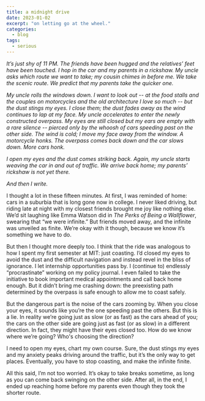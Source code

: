 ```yaml
---
title: a midnight drive
date: 2023-01-02
excerpt: "on letting go at the wheel."
categories:
  - blog
tags:
  - serious
---
```



*It’s just shy of 11 PM. The friends have been hugged and the relatives’ feet have been touched. I hop in the car and my parents in a rickshaw. My uncle asks which route we want to take; my cousin chimes in before me. We take the scenic route. We predict that my parents take the quicker one.*

*My uncle rolls the windows down. I want to look out -- at the food stalls and the couples on motorcycles and the old architecture I love so much -- but the dust stings my eyes. I close them; the dust fades away as the wind continues to lap at my face. My uncle accelerates to enter the newly constructed overpass. My eyes are still closed but my ears are empty with a rare silence -- pierced only by the whoosh of cars speeding past on the other side. The wind is cold; I move my face away from the window. A motorcycle honks. The overpass comes back down and the car slows down. More cars honk.*

*I open my eyes and the dust comes striking back. Again, my uncle starts weaving the car in and out of traffic. We arrive back home; my parents’ rickshaw is not yet there.*

*And then I write.*


I thought a lot in these fifteen minutes. At first, I was reminded of home: cars in a suburbia that is long gone now in college. I never liked driving, but riding late at night with my closest friends brought me joy like nothing else. We’d sit laughing like Emma Watson did in _The Perks of Being a Wallflower_, swearing that “we were infinite.” But friends moved away, and the infinite was unveiled as finite. We’re okay with it though, because we know it’s something we have to do.

But then I thought more deeply too. I think that the ride was analogous to how I spent my first semester at MIT: just coasting. I’d closed my eyes to avoid the dust and the difficult navigation and instead revel in the bliss of ignorance. I let internship opportunities pass by. I (continue to) endlessly “procrastinate” working on my policy journal. I even failed to take the initiative to book important medical appointments and call back home enough. But it didn’t bring me crashing down: the preexisting path determined by the overpass is safe enough to allow me to coast safely.

But the dangerous part is the noise of the cars zooming by. When you close your eyes, it sounds like you’re the one speeding past the others. But this is a lie. In reality we’re going just as slow (or as fast) as the cars ahead of you; the cars on the other side are going just as fast (or as slow) in a different direction. In fact, they might have their eyes closed too. How do we know where we’re going? Who's choosing the direction?

I need to open my eyes, chart my own course. Sure, the dust stings my eyes and my anxiety peaks driving around the traffic, but it’s the only way to get places. Eventually, you have to stop coasting, and make the infinite finite.

All this said, I’m not too worried. It’s okay to take breaks sometime, as long as you can come back swinging on the other side. After all, in the end, I ended up reaching home before my parents even though they took the shorter route. 
